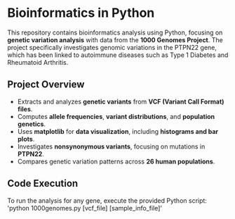 # Bioinformatics in Python

This repository contains bioinformatics analysis using Python, focusing on **genetic variation analysis** with data from the **1000 Genomes Project**. The project specifically investigates genomic variations in the PTPN22 gene, which has been linked to autoimmune diseases such as Type 1 Diabetes and Rheumatoid Arthritis.

## Project Overview

- Extracts and analyzes **genetic variants** from **VCF (Variant Call Format) files**.
- Computes **allele frequencies**, **variant distributions**, and **population genetics**.
- Uses **matplotlib** for **data visualization**, including **histograms and bar plots**.
- Investigates **nonsynonymous variants**, focusing on mutations in **PTPN22**.
- Compares genetic variation patterns across **26 human populations**.

## Code Execution

To run the analysis for any gene, execute the provided Python script:   
'python 1000genomes.py [vcf_file] [sample_info_file]'


